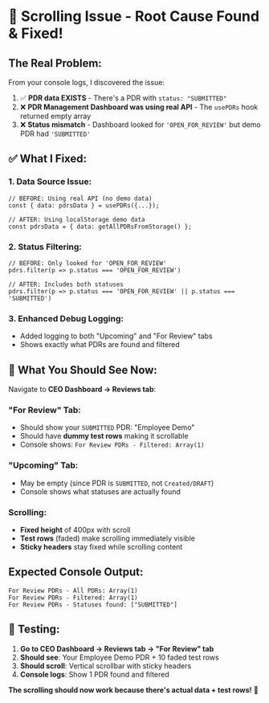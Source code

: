 # 🎯 **Scrolling Issue - Root Cause Found & Fixed!**

## **The Real Problem:**
From your console logs, I discovered the issue:

1. ✅ **PDR data EXISTS** - There's a PDR with `status: "SUBMITTED"`
2. ❌ **PDR Management Dashboard was using real API** - The `usePDRs` hook returned empty array
3. ❌ **Status mismatch** - Dashboard looked for `'OPEN_FOR_REVIEW'` but demo PDR had `'SUBMITTED'`

## **✅ What I Fixed:**

### **1. Data Source Issue:**
```tsx
// BEFORE: Using real API (no demo data)
const { data: pdrsData } = usePDRs({...});

// AFTER: Using localStorage demo data
const pdrsData = { data: getAllPDRsFromStorage() };
```

### **2. Status Filtering:**
```tsx
// BEFORE: Only looked for 'OPEN_FOR_REVIEW'
pdrs.filter(p => p.status === 'OPEN_FOR_REVIEW')

// AFTER: Includes both statuses
pdrs.filter(p => p.status === 'OPEN_FOR_REVIEW' || p.status === 'SUBMITTED')
```

### **3. Enhanced Debug Logging:**
- Added logging to both "Upcoming" and "For Review" tabs
- Shows exactly what PDRs are found and filtered

## **🧪 What You Should See Now:**

Navigate to **CEO Dashboard → Reviews tab**:

### **"For Review" Tab:**
- Should show your `SUBMITTED` PDR: "Employee Demo"
- Should have **dummy test rows** making it scrollable
- Console shows: `For Review PDRs - Filtered: Array(1)`

### **"Upcoming" Tab:**
- May be empty (since PDR is `SUBMITTED`, not `Created/DRAFT`)
- Console shows what statuses are actually found

### **Scrolling:**
- **Fixed height** of 400px with scroll
- **Test rows** (faded) make scrolling immediately visible
- **Sticky headers** stay fixed while scrolling content

## **Expected Console Output:**
```
For Review PDRs - All PDRs: Array(1)
For Review PDRs - Filtered: Array(1) 
For Review PDRs - Statuses found: ["SUBMITTED"]
```

## **🎯 Testing:**
1. **Go to CEO Dashboard → Reviews tab → "For Review" tab**
2. **Should see**: Your Employee Demo PDR + 10 faded test rows
3. **Should scroll**: Vertical scrollbar with sticky headers
4. **Console logs**: Show 1 PDR found and filtered

**The scrolling should now work because there's actual data + test rows!** 🚀
